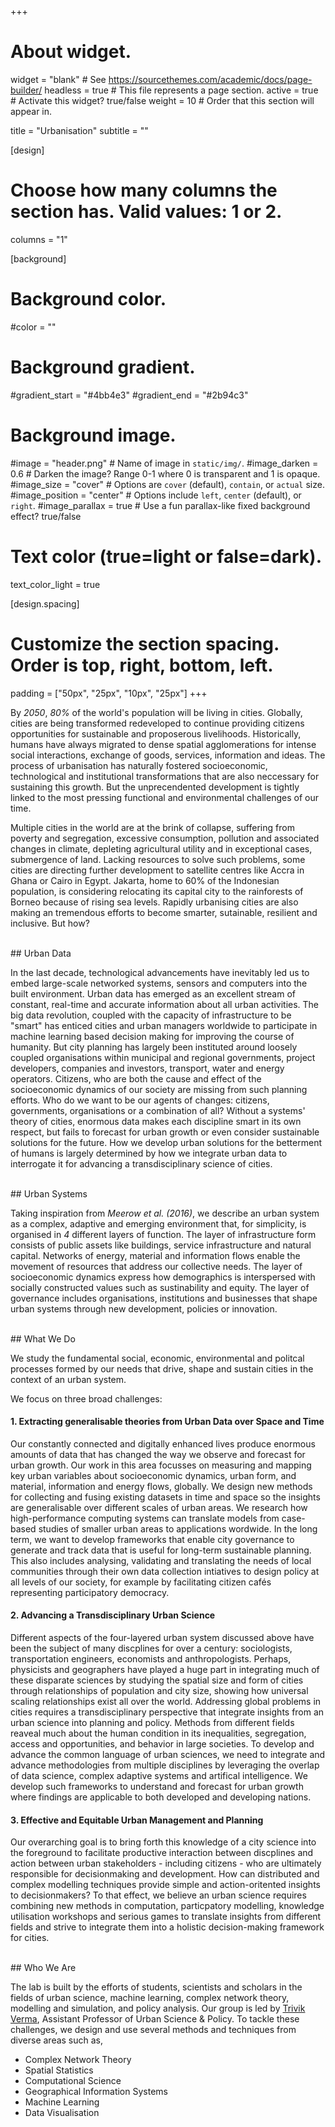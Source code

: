 +++
# About widget.
widget = "blank"  # See https://sourcethemes.com/academic/docs/page-builder/
headless = true  # This file represents a page section.
active = true  # Activate this widget? true/false
weight = 10  # Order that this section will appear in.

title = "Urbanisation"
subtitle = ""

[design]
  # Choose how many columns the section has. Valid values: 1 or 2.
  columns = "1"

[background]
  # Background color.
  #color = ""

  # Background gradient.
  #gradient_start = "#4bb4e3"
  #gradient_end = "#2b94c3"

  # Background image.
  #image = "header.png"  # Name of image in `static/img/`.
  #image_darken = 0.6  # Darken the image? Range 0-1 where 0 is transparent and 1 is opaque.
  #image_size = "cover"  #  Options are `cover` (default), `contain`, or `actual` size.
  #image_position = "center"  # Options include `left`, `center` (default), or `right`.
  #image_parallax = true  # Use a fun parallax-like fixed background effect? true/false

  # Text color (true=light or false=dark).
  text_color_light = true

[design.spacing]
  # Customize the section spacing. Order is top, right, bottom, left.
  padding = ["50px", "25px", "10px", "25px"]
+++


By _2050_, _80%_ of the world's population will be living in cities. Globally, cities are being transformed redeveloped to continue providing citizens opportunities for sustainable and proposerous livelihoods. Historically, humans have always migrated to dense spatial agglomerations for intense social interactions, exchange of goods, services, information and ideas. The process of urbanisation has naturally fostered socioeconomic, technological and institutional transformations that are also neccessary for sustaining this growth. But the unprecendented development is tightly linked to the most pressing functional and environmental challenges of our time.

Multiple cities in the world are at the brink of collapse, suffering from poverty and segregation, excessive consumption, pollution and associated changes in climate, depleting agricultural utility and in exceptional cases, submergence of land. Lacking resources to solve such problems, some cities are directing further development to satellite centres like Accra in Ghana or Cairo in Egypt. Jakarta, home to 60% of the Indonesian population, is considering relocating its capital city to the rainforests of Borneo because of rising sea levels. Rapidly urbanising cities are also making an tremendous efforts to become smarter, sutainable, resilient and inclusive. But how?

<br />
## Urban Data

In the last decade, technological advancements have inevitably led us to embed large-scale networked systems, sensors and computers into the built environment. Urban data has emerged as an excellent stream of constant, real-time and accurate information about all urban activities. The big data revolution, coupled with the capacity of infrastructure to be "smart" has enticed cities and urban managers worldwide to participate in machine learning based decision making for improving the course of humanity. But city planning has largely been instituted around loosely coupled organisations within municipal and regional governments, project developers, companies and investors, transport, water and energy operators. Citizens, who are both the cause and effect of the socioeconomic dynamics of our society are missing from such planning efforts. Who do we want to be our agents of changes: citizens, governments, organisations or a combination of all? Without a systems' theory of cities, enormous data makes each discipline smart in its own respect, but fails to forecast for urban growth or even consider sustainable solutions for the future. How we develop urban solutions for the betterment of humans is largely determined by how we integrate urban data to interrogate it for advancing a transdisciplinary science of cities.

<br />
## Urban Systems

Taking inspiration from _Meerow et al. (2016)_, we describe an urban system as a complex, adaptive and emerging environment that, for simplicity, is organised in _4_ different layers of function. The layer of infrastructure form consists of public assets like buildings, service infrastructure and natural capital. Networks of energy, material and information flows enable the movement of resources that address our collective needs. The layer of socioeconomic dynamics express how demographics is interspersed with socially constructed values such as sustinability and equity. The layer of governance includes organisations, institutions and businesses that shape urban systems through new development, policies or innovation.

<br />
## What We Do

We study the fundamental social, economic, environmental and politcal processes formed by our needs that drive, shape and sustain cities in the context of an urban system.

We focus on three broad challenges:

#### **1. Extracting generalisable theories from Urban Data over Space and Time**
Our constantly connected and digitally enhanced lives produce enormous amounts of data that has changed the way we observe and forecast for urban growth. Our work in this area focusses on measuring and mapping key urban variables about socioeconomic dynamics, urban form, and material, information and energy flows, globally. We design new methods for collecting and fusing existing datasets in time and space so the insights are generalisable over different scales of urban areas. We research how high-performance computing systems can translate models from case-based studies of smaller urban areas to applications wordwide. In the long term, we want to develop frameworks that enable city governance to generate and track data that is useful for long-term sustainable planning. This also includes analysing, validating and translating the needs of local communities through their own data collection intiatives to design policy at all levels of our society, for example by facilitating citizen cafés representing participatory democracy.

#### **2. Advancing a Transdisciplinary Urban Science**
Different aspects of the four-layered urban system discussed above have been the subject of many discplines for over a century: sociologists, transportation engineers, economists and anthropologists. Perhaps, physicists and geographers have played a huge part in integrating much of these disparate sciences by studying the spatial size and form of cities through relationships of population and city size, showing how universal scaling relationships exist all over the world. Addressing global problems in cities requires a transdisciplinary perspective that integrate insights from an urban science into planning and policy. Methods from different fields reaveal much about the human condition in its inequalities, segregation, access and opportunities, and behavior in large societies. To develop and advance the common language of urban sciences, we need to integrate and advance methodologies from multiple disciplines by leveraging the overlap of data science, complex adaptive systems and artifical intelligence. We develop such frameworks to understand and forecast for urban growth where findings are applicable to both developed and developing nations.

#### 3. **Effective and Equitable Urban Management and Planning**
Our overarching goal is to bring forth this knowledge of a city science into the foreground to facilitate productive interaction between discplines and action between urban stakeholders - including citizens - who are ultimately responsible for decisionmaking and development. How can distributed and complex modelling techniques provide simple and action-oritented insights to decisionmakers? To that effect, we believe an urban science requires combining new methods in computation, particpatory modelling, knowledge utilisation workshops and serious games to translate insights from different fields and strive to integrate them into a holistic decision-making framework for cities.

<br />
## Who We Are

The lab is built by the efforts of students, scientists and scholars in the fields of urban science, machine learning, complex network theory, modelling and simulation, and policy analysis. Our group is led by [Trivik Verma](/authors/trivikverma), Assistant Professor of Urban Science & Policy. To tackle these challenges, we design and use several methods and techniques from diverse areas such as,

* Complex Network Theory
* Spatial Statistics
* Computational Science
* Geographical Information Systems
* Machine Learning
* Data Visualisation
